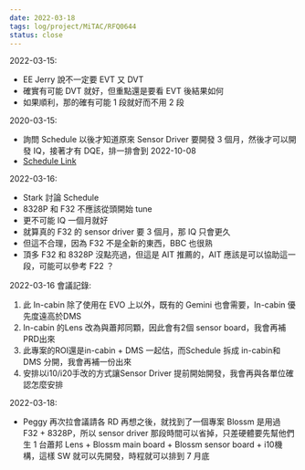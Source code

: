 ```yaml
---
date: 2022-03-18
tags: log/project/MiTAC/RFQ0644 
status: close
---
```


2022-03-15:
- EE Jerry 說不一定要 EVT 又 DVT
- 確實有可能 DVT 就好，但重點還是要看 EVT 後結果如何
- 如果順利，那的確有可能 1 段就好而不用 2 段

2020-03-15:
- 詢問 Schedule 以後才知道原來 Sensor Driver 要開發 3 個月，然後才可以開發 IQ，接著才有 DQE，排一排會到 2022-10-08
- [Schedule Link](https://app.gantt.io/9004253a-323a-4a8e-85c2-d679f8311e73/gantt/b95600db-5ce2-4fd9-b72c-6c934c2a6a29)

2022-03-16:
- Stark 討論 Schedule
- 8328P 和 F32 不應該從頭開始 tune
- 更不可能 IQ 一個月就好
- 就算真的 F32 的 sensor driver 要 3 個月，那 IQ 只會更久
- 但這不合理，因為 F32 不是全新的東西，BBC 也很熟
- 頂多 F32 和 8328P 沒點亮過，但這是 AIT 推薦的，AIT 應該是可以協助這一段，可能可以參考 F22 ？

2022-03-16 會議記錄: 
1. 此 In-cabin 除了使用在 EVO 上以外，既有的 Gemini 也會需要，In-cabin 優先度遠高於DMS
2. In-cabin 的Lens 改為與蕭邦同顆，因此會有2個 sensor board，我會再補PRD出來
3. 此專案的ROI還是in-cabin + DMS 一起估，而Schedule 拆成 in-cabin和 DMS 分開，我會再補一份出來
4. 安排以i10/i20手改的方式讓Sensor Driver 提前開始開發，我會再與各單位確認怎麼安排

2022-03-18:
- Peggy 再次拉會議請各 RD 再想之後，就找到了一個專案 Blossm 是用過 F32 + 8328P，所以 sensor driver 那段時間可以省掉，只差硬體要先幫他們生 1 台蕭邦 Lens + Blossm main board + Blossm sensor board + i10機構，這樣 SW 就可以先開發，時程就可以排到 7 月底

